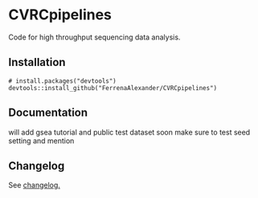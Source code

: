 # CVRCpipelines
Code for high throughput sequencing data analysis.


## Installation

```
# install.packages("devtools")
devtools::install_github("FerrenaAlexander/CVRCpipelines")
```


## Documentation

will add gsea tutorial and public test dataset soon
make sure to test seed setting and mention



## Changelog

See [changelog.](https://github.com/FerrenaAlexander/CVRCpipelines/blob/main/Documentation/Changelog.md)
